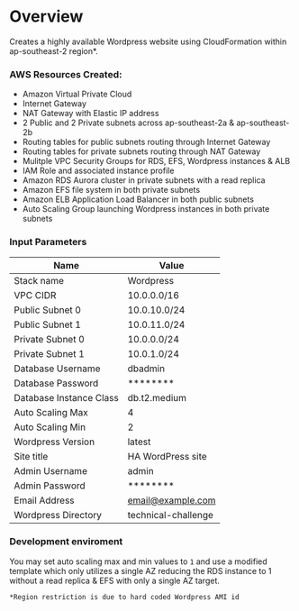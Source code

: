 # Overview

Creates a highly available Wordpress website using CloudFormation within ap-southeast-2 region*.

### AWS Resources Created:

- Amazon Virtual Private Cloud
- Internet Gateway
- NAT Gateway with Elastic IP address
- 2 Public and 2 Private subnets across ap-southeast-2a & ap-southeast-2b
- Routing tables for public subnets routing through Internet Gateway
- Routing tables for private subnets routing through NAT Gateway
- Mulitple VPC Security Groups for RDS, EFS, Wordpress instances & ALB
- IAM Role and associated instance profile
- Amazon RDS Aurora cluster in private subnets with a read replica
- Amazon EFS file system in both private subnets
- Amazon ELB Application Load Balancer in both public subnets
- Auto Scaling Group launching Wordpress instances in both private subnets

### Input Parameters

|Name                   |Value                  |
|-----------------------|-----------------------|
|Stack name             |Wordpress              |
|VPC CIDR               |10.0.0.0/16            |
|Public Subnet 0        |10.0.10.0/24           |
|Public Subnet 1        |10.0.11.0/24           |
|Private Subnet 0       |10.0.0.0/24            |
|Private Subnet 1       |10.0.1.0/24            |
|Database Username      |dbadmin                |
|Database Password      |********               |
|Database Instance Class|db.t2.medium           |
|Auto Scaling Max       |4                      |
|Auto Scaling Min       |2                      |
|Wordpress Version      |latest                 |
|Site title             |HA WordPress site      |
|Admin Username         |admin                  |
|Admin Password         |********               |
|Email Address          |email@example.com      |
|Wordpress Directory    |technical-challenge    |

### Development enviroment

You may set auto scaling max and min values to `1` and use a modified template which only utilizes a single AZ reducing the RDS instance to 1 without a read replica & EFS with only a single AZ target.

`
*Region restriction is due to hard coded Wordpress AMI id
`